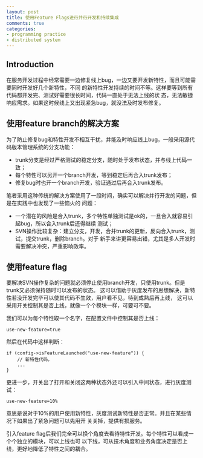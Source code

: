 ```yaml
---
layout: post
title: 使用Feature Flags进行并行开发和持续集成
comments: true
categories:
- programming practice
- distributed system
---
```


## Introduction

在服务开发过程中经常需要一边修复线上bug，一边又要开发新特性，而且可能需要同时开发好几个新特性，不同
的新特性开发持续的时间不等。这样要等到所有代码都开发完、测试好需要很长时间，代码一直处于无法上线的状
态，无法敏捷响应需求。如果这时候线上又出现紧急bug，就没法及时发布修复。

## 使用feature branch的解决方案

为了防止修复bug和特性开发不相互干扰，并能及时响应线上bug，一般采用源代码版本管理系统的分支功能：

* trunk分支是经过严格测试的稳定分支，随时处于发布状态，并与线上代码一致；
* 每个特性可以另开一个branch开发，等到稳定后再合入trunk发布；
* 修复bug时也开一个branch开发，验证通过后再合入trunk发布。

笔者采用这种传统的解决方案使用了一段时间，确实可以解决并行开发的问题，但是在实践中也发现了一些恼火的
问题：

* 一个潜在的风险是合入trunk，多个特性单独测试是ok的，一旦合入就容易引起bug，所以合入trunk后还得继续
  测试；
* SVN操作比较复杂：建立分支，开发，合并trunk的更新，反向合入trunk，测试，提交trunk，删除branch。对于
  新手来讲更容易出错，尤其是多人开发时需要解决冲突，严重影响效率。

## 使用feature flag

要解决SVN操作复杂的问题就必须停止使用branch开发，只使用trunk。但是trunk又必须保持随时可以发布的状态。
这可以借助于灰度发布的思想解决，新特性若没开发完毕可以使其代码不生效，用户看不见，待到成熟后再上线，
这可以采用开关控制其是否上线，就像一个个模块一样，可要可不要。

我们可以为每个特性取一个名字，在配置文件中控制其是否上线：

    use-new-feature=true

然后在代码中这样判断：

    if (config->isFeatureLaunched("use-new-feature")) {
        // 新特性代码。
        ...
    }

更进一步，开关出了打开和关闭这两种状态外还可以引入中间状态，进行灰度测试：

    use-new-feature=10%

意思是说对于10%的用户使用新特性，灰度测试新特性是否正常。并且在某些情况下如果出了紧急问题可以先用开
关关掉，提供有损服务。

引入feature flag后我们完全可以换个角度去看待特性开发。每个特性可以看成一个个独立的模块，可以上线也可
以下线，可从技术角度和业务角度决定是否上线，更好地降低了特性之间的耦合。
